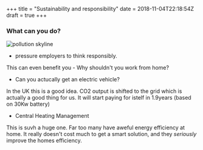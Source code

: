 +++
title = "Sustainability and responsibility"
date = 2018-11-04T22:18:54Z
draft = true
+++

### What can you do?

![pollution skyline](https://images.unsplash.com/photo-1523939651214-1639cb634cb1?ixlib=rb-0.3.5&s=c3db67cda4882b2909420a2bdc671e12&auto=format&fit=crop&w=1951&q=80)

- pressure employers to think responsibly. 

This can even benefit you - Why shouldn't you work from home?

- Can you actucally get an electric vehicle?

In the UK this is a good idea. CO2 output is shifted to the grid which is actually a good thing for us. 
It will start paying for istelf in 1.9years (based on 30Kw battery)

- Central Heating Management

This is suvh a huge one. Far too many have aweful energy efficiency at home. It really doesn't cost much to get a smart solution, and they _seriously_ improve the homes efficiency.